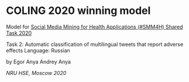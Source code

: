 # COLING 2020 winning model

Model for [Social Media Mining for Health Applications (#SMM4H) Shared Task 2020](https://healthlanguageprocessing.org/smm4h-sharedtask-2020/)

Task 2: Automatic classification of multilingual tweets that report adverse effects
Language: Russian

by Egor Anya Andrey Anya

*NRU HSE, Moscow 2020*
